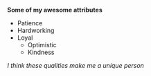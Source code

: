**Some of my awesome attributes**
* Patience
* Hardworking
* Loyal
  * Optimistic
  * Kindness

*I think these qualities make me a unique person*
